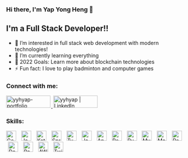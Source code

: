 ### Hi there, I'm Yap Yong Heng 👋 

## I'm a Full Stack Developer!!

- 🔭 I’m interested in full stack web development with modern technologies!
- 🌱 I’m currently learning everything
- 🥅 2022 Goals: Learn more about blockchain technologies
- ⚡ Fun fact: I love to play badminton and computer games

### Connect with me:

<p>
    <a href="https://main.dvd2wyzclzu2c.amplifyapp.com/" target="_blank" rel="noopener noreferrer">
        <img alt="yyhyap-portfolio" style="width:120px; height:33px; margin-right:2px;" src="https://img.shields.io/badge/website-000000?style=flat&logo=About.me&logoColor=white" />
    </a>
    <a href="https://www.linkedin.com/in/yap-yong-heng/" target="_blank" rel="noopener noreferrer">
        <img alt="yyhyap | LinkedIn" style="width:120px; height:33px; margin-left:2px;" src="https://img.shields.io/badge/LinkedIn-0077B5?style=flat&logo=linkedin&logoColor=white" />
    </a>    
</p>

### Skills:

<p>
    <img alt="Go" style="height: 27px; margin-right: 5px;" src="https://img.shields.io/badge/Go-00ADD8?style=flat&logo=go&logoColor=white" />
    <img alt="Java" style="height: 27px; margin-right: 5px; margin-left: 5px;" src="https://img.shields.io/badge/Java-ED8B00?style=flat&logo=java&logoColor=white" />
    <img alt="Kotlin" style="height: 27px; margin-right: 5px; margin-left: 5px;" src="https://img.shields.io/badge/Kotlin-0095D5?&style=flat&logo=kotlin&logoColor=white" />
    <img alt="Spring" style="height: 27px; margin-right: 5px; margin-left: 5px;" src="https://img.shields.io/badge/Spring-6DB33F?style=flat&logo=spring&logoColor=white" />
    <img alt="TypeScript" style="height: 27px; margin-right: 5px; margin-left: 5px;" src="https://img.shields.io/badge/TypeScript-007ACC?style=flat&logo=typescript&logoColor=white" />
    <img alt="JavaScript" style="height: 27px; margin-right: 5px; margin-left: 5px;" src="https://img.shields.io/badge/JavaScript-323330?style=flat&logo=javascript&logoColor=F7DF1E" />
    <img alt="Angular" style="height: 27px; margin-right: 5px; margin-left: 5px;" src="https://img.shields.io/badge/Angular-DD0031?style=flat&logo=angular&logoColor=white" />
    <img alt="React" style="height: 27px; margin-right: 5px; margin-left: 5px;" src="https://img.shields.io/badge/React-20232A?style=flat&logo=react&logoColor=61DAFB" />
    <img alt="Rust" style="height: 27px; margin-right: 5px; margin-left: 5px;" src="https://img.shields.io/badge/Rust-000000?style=flat&logo=rust&logoColor=white" />
    <img alt="MySQL" style="height: 27px; margin-right: 5px; margin-left: 5px;" src="https://img.shields.io/badge/MySQL-005C84?style=flat&logo=mysql&logoColor=white" />
    <img alt="MongoDB" style="height: 27px; margin-right: 5px; margin-left: 5px;" src="https://img.shields.io/badge/MongoDB-4EA94B?style=flat&logo=mongodb&logoColor=white" />
    <img alt="Redis" style="height: 27px; margin-right: 5px; margin-left: 5px;" src="https://img.shields.io/badge/redis-%23DD0031.svg?style=flat&logo=redis&logoColor=white" />
    <img alt="Docker" style="height: 27px; margin-right: 5px; margin-left: 5px;" src="https://img.shields.io/badge/docker-%230db7ed.svg?style=flat&logo=docker&logoColor=white" />
    <img alt="RabbitMQ" style="height: 27px; margin-right: 5px; margin-left: 5px;" src="https://img.shields.io/badge/Rabbitmq-FF6600?style=flat&logo=rabbitmq&logoColor=white" />
    <img alt="AWS" style="height: 27px; margin-right: 5px; margin-left: 5px;" src="https://img.shields.io/badge/Amazon_AWS-232F3E?style=flat&logo=amazon-aws&logoColor=white" />
    <img alt="Twilio" style="height: 27px; margin-right: 5px; margin-left: 5px;" src="https://img.shields.io/badge/Twilio-F22F46?style=flat&logo=Twilio&logoColor=white" />
</p>


<br />